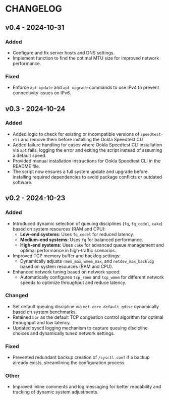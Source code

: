 # CHANGELOG

## v0.4 - 2024-10-31

### Added

- Configure and fix server hosts and DNS settings.
- Implement function to find the optimal MTU size for improved network performance.

### Fixed

- Enforce `apt update` and `apt upgrade` commands to use IPv4 to prevent connectivity issues on IPv6.

## v0.3 - 2024-10-24

### Added

- Added logic to check for existing or incompatible versions of `speedtest-cli` and remove them before installing the Ookla Speedtest CLI.
- Added failure handling for cases where Ookla Speedtest CLI installation via `apt` fails, logging the error and exiting the script instead of assuming a default speed.
- Provided manual installation instructions for Ookla Speedtest CLI in the README file.
- The script now ensures a full system update and upgrade before installing required dependencies to avoid package conflicts or outdated software.

## v0.2 - 2024-10-23

### Added

- Introduced dynamic selection of queuing disciplines (`fq`, `fq_codel`, `cake`) based on system resources (RAM and CPU):
  - **Low-end systems**: Uses `fq_codel` for reduced latency.
  - **Medium-end systems**: Uses `fq` for balanced performance.
  - **High-end systems**: Uses `cake` for advanced queue management and optimal performance in high-traffic scenarios.
- Improved TCP memory buffer and backlog settings:
  - Dynamically adjusts `rmem_max`, `wmem_max`, and `netdev_max_backlog` based on system resources (RAM and CPU).
- Enhanced network tuning based on network speed:
  - Automatically configures `tcp_rmem` and `tcp_wmem` for different network speeds to optimize throughput and reduce latency.

### Changed

- Set default queuing discipline via `net.core.default_qdisc` dynamically based on system benchmarks.
- Retained `bbr` as the default TCP congestion control algorithm for optimal throughput and low latency.
- Updated sysctl logging mechanism to capture queuing discipline choices and dynamically tuned network settings.

### Fixed

- Prevented redundant backup creation of `/sysctl.conf` if a backup already exists, streamlining the configuration process.

### Other

- Improved inline comments and log messaging for better readability and tracking of dynamic system adjustments.
